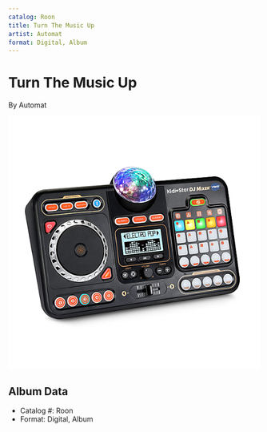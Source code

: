 ```yaml
---
catalog: Roon
title: Turn The Music Up
artist: Automat
format: Digital, Album
---
```


# Turn The Music Up

By Automat

![](../../assets/albumcovers/Automat-Turn_The_Music_Up.png)

## Album Data

- Catalog #: Roon
- Format: Digital, Album

